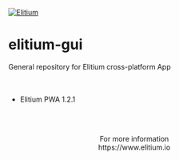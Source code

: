 <a href="https://www.elitium.io/wp-content/uploads/2018/12/logo-1.png" target="_blank"><img src="https://www.elitium.io/wp-content/uploads/2018/12/logo-1.png" border="0" alt="Elitium"></a>


# elitium-gui

General repository for Elitium cross-platform App<br>
<br><br>
- Elitium PWA 1.2.1

<br>
<br>

<p align="center">For more information<br>
https://www.elitium.io</p>
